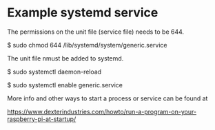 # Example systemd service

The permissions on the unit file (service file) needs to be 644.

$ sudo chmod 644 /lib/systemd/system/generic.service



The unit file nmust be added to systemd.

$ sudo systemctl daemon-reload

$ sudo systemctl enable generic.service



More info and other ways to start a process or service can be found at

https://www.dexterindustries.com/howto/run-a-program-on-your-raspberry-pi-at-startup/

